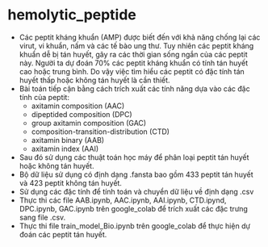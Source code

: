 
# hemolytic_peptide

* Các peptit kháng khuẩn (AMP) được biết đến với khả năng chống lại các virut, vi khuẩn, nấm và các tế bào ung thư. Tuy nhiên các peptit kháng khuẩn dễ bị tán huyết, gây ra các thời gian sống ngắn của các peptit này. Người ta dự đoán 70% các peptit kháng khuẩn có tính tán huyết cao hoặc trung bình. Do vậy việc tìm hiểu các peptit có đặc tính tán huyết thấp hoặc không tán huyết là cần thiết.
* Bài toán tiếp cận bằng cách trích xuất các tính năng dựa vào các đặc tính của peptit:
    - axitamin composition (AAC)
    - dipeptided composition (DPC)
    - group axitamin composition (GAC)
    - composition-transition-distribution (CTD)
    - axitamin binary (AAB)
    - axitamin index (AAI)
* Sau đó sử dụng các thuật toán học máy để phân loại peptit tán huyết hoặc không tán huyết.
* Bộ dữ liệu sử dụng có định dạng .fansta bao gồm 433 peptit tán huyết và 423 peptit không tán huyết.
* Sử dụng các đặc tính để tính toán và chuyển dữ liệu về định dạng .csv
* Thực thi các file AAB.ipynb, AAC.ipynb, AAI.ipynb, CTD.ipynd, DPC.ipynb, GAC.ipynb trên google_colab để trích xuất các đặc trưng sang file .csv.
* Thực thi file train_model_Bio.ipynb trên google_colab để thực hiện dự đoán các peptit tán huyết.
